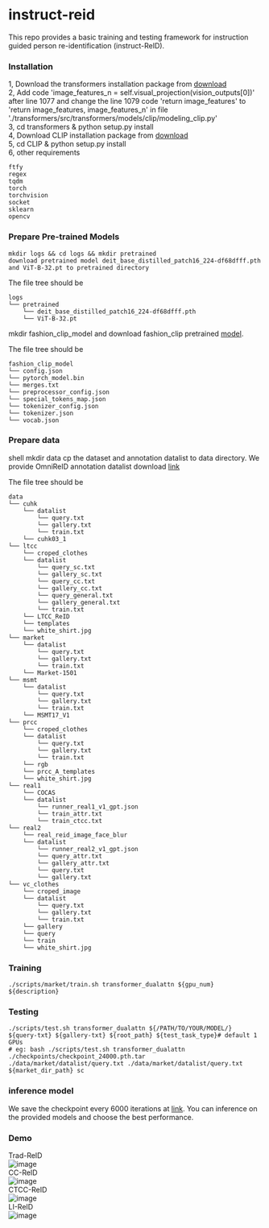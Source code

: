 # instruct-reid

This repo provides a basic training and testing framework for instruction guided person re-identification (instruct-ReID). 

### Installation

1, Download the transformers installation package from [download](https://github.com/huggingface/transformers)  
2, Add code 'image_features_n = self.visual_projection(vision_outputs[0])' after line 1077 and change the line 1079 code 'return image_features' to 'return image_features, image_features_n' in file './transformers/src/transformers/models/clip/modeling_clip.py'  
3, cd transformers & python setup.py install  
4, Download CLIP installation package from [download](https://github.com/openai/CLIP)  
5, cd CLIP & python setup.py install  
6, other requirements  

```
ftfy
regex
tqdm
torch
torchvision
socket
sklearn
opencv
```

### Prepare Pre-trained Models
```shell
mkdir logs && cd logs && mkdir pretrained
download pretrained model deit_base_distilled_patch16_224-df68dfff.pth and ViT-B-32.pt to pretrained directory
```
The file tree should be
```
logs
└── pretrained
    └── deit_base_distilled_patch16_224-df68dfff.pth
    └── ViT-B-32.pt
```
mkdir fashion_clip_model and download fashion_clip pretrained [model](https://github.com/patrickjohncyh/fashion-clip).

The file tree should be
```
fashion_clip_model
└── config.json
└── pytorch_model.bin
└── merges.txt
└── preprocessor_config.json
└── special_tokens_map.json
└── tokenizer_config.json
└── tokenizer.json
└── vocab.json
```

### Prepare data
shell
mkdir data
cp the dataset and annotation datalist to data directory.
We provide OmniReID annotation datalist download [link](https://drive.google.com/file/d/1d51ENyfMjdVwfLVmdkWSnndokg3Ym6wy/view?usp=sharing)

The file tree should be
```
data
└── cuhk
    └── datalist
        └── query.txt
        └── gallery.txt
        └── train.txt
    └── cuhk03_1
└── ltcc
    └── croped_clothes
    └── datalist
        └── query_sc.txt
        └── gallery_sc.txt
        └── query_cc.txt
        └── gallery_cc.txt
        └── query_general.txt
        └── gallery_general.txt
        └── train.txt
    └── LTCC_ReID
    └── templates
    └── white_shirt.jpg
└── market
    └── datalist
        └── query.txt
        └── gallery.txt
        └── train.txt
    └── Market-1501
└── msmt
    └── datalist
        └── query.txt
        └── gallery.txt
        └── train.txt
    └── MSMT17_V1
└── prcc
    └── croped_clothes
    └── datalist
        └── query.txt
        └── gallery.txt
        └── train.txt
    └── rgb
    └── prcc_A_templates
    └── white_shirt.jpg
└── real1
    └── COCAS
    └── datalist
        └── runner_real1_v1_gpt.json
        └── train_attr.txt
        └── train_ctcc.txt
└── real2
    └── real_reid_image_face_blur
    └── datalist
        └── runner_real2_v1_gpt.json
        └── query_attr.txt
        └── gallery_attr.txt
        └── query.txt
        └── gallery.txt
└── vc_clothes
    └── croped_image
    └── datalist
        └── query.txt
        └── gallery.txt
        └── train.txt
    └── gallery
    └── query
    └── train
    └── white_shirt.jpg
```

### Training

```shell
./scripts/market/train.sh transformer_dualattn ${gpu_num} ${description}
```

### Testing

```shell
./scripts/test.sh transformer_dualattn ${/PATH/TO/YOUR/MODEL/} ${query-txt} ${gallery-txt} ${root_path} ${test_task_type}# default 1 GPUs
# eg: bash ./scripts/test.sh transformer_dualattn ./checkpoints/checkpoint_24000.pth.tar ./data/market/datalist/query.txt ./data/market/datalist/query.txt ${market_dir_path} sc
```

### inference model
We save the checkpoint every 6000 iterations at [link](https://drive.google.com/drive/folders/16AAM_89Qc_Nq4aejtbZwtKDODK2Q05Fs?usp=sharing). You can inference on the provided models and choose the best performance.

### Demo
Trad-ReID  
![image](https://github.com/instruct-ReID/instructReID/blob/main/trad_reid.gif)  
CC-ReID  
![image](https://github.com/instruct-ReID/instructReID/blob/main/cc_reid.gif)  
CTCC-ReID  
![image](https://github.com/instruct-ReID/instructReID/blob/main/ctcc_reid.gif)  
LI-ReID  
![image](https://github.com/instruct-ReID/instructReID/blob/main/li_reid.gif)
